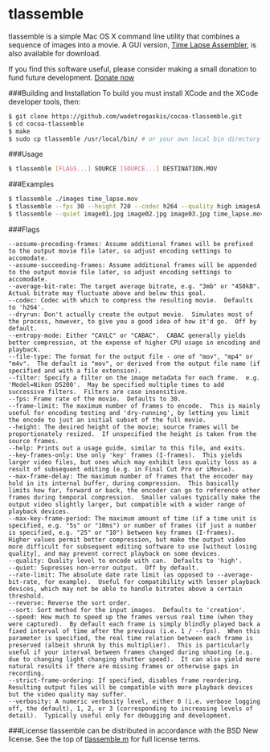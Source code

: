 # tlassemble
tlassemble is a simple Mac OS X command line utility that combines a sequence of images into a movie. A GUI version, [Time Lapse Assembler](http://www.dayofthenewdan.com/projects/time-lapse-assembler-1), is also available for download.

If you find this software useful, please consider making a small donation to fund future development.
[Donate now](https://www.paypal.com/cgi-bin/webscr?cmd=_s-xclick&hosted_button_id=9465YBPSUC9YL)

###Building and Installation
To build you must install XCode and the XCode developer tools, then:

```bash
$ git clone https://github.com/wadetregaskis/cocoa-tlassemble.git
$ cd cocoa-tlassemble
$ make
$ sudo cp tlassemble /usr/local/bin/ # or your own local bin directory
```

###Usage
```bash
$ tlassemble [FLAGS...] SOURCE [SOURCE...] DESTINATION.MOV
```

###Examples
```bash
$ tlassemble ./images time_lapse.mov
$ tlassemble --fps 30 --height 720 --codec h264 --quality high imagesA imagesB time_lapse.mov
$ tlassemble --quiet image01.jpg image02.jpg image03.jpg time_lapse.mov
```

###Flags
```
--assume-preceding-frames: Assume additional frames will be prefixed to the output movie file later, so adjust encoding settings to accomodate.
--assume-succeeding-frames: Assume additional frames will be appended to the output movie file later, so adjust encoding settings to accomodate.
--average-bit-rate: The target average bitrate, e.g. "3mb" or "450kB".  Actual bitrate may fluctuate above and below this goal.
--codec: Codec with which to compress the resulting movie.  Defaults to 'h264'.
--dryrun: Don't actually create the output movie.  Simulates most of the process, however, to give you a good idea of how it'd go.  Off by default.
--entropy-mode: Either "CAVLC" or "CABAC".  CABAC generally yields better compression, at the expense of higher CPU usage in encoding and playback.
--file-type: The format for the output file - one of "mov", "mp4" or "m4v".  The default is "mov", or derived from the output file name (if specified and with a file extension).
--filter: Specify a filter on the image metadata for each frame.  e.g. 'Model=Nikon D5200'.  May be specified multiple times to add successive filters.  Filters are case insensitive.
--fps: Frame rate of the movie.  Defaults to 30.
--frame-limit: The maximum number of frames to encode.  This is mainly useful for encoding testing and 'dry-running', by letting you limit the encode to just an initial subset of the full movie.
--height: The desired height of the movie; source frames will be proportionately resized.  If unspecified the height is taken from the source frames.
--help: Prints out a usage guide, similar to this file, and exits.
--key-frames-only: Use only 'key' frames (I-frames).  This yields larger video files, but ones which may exhibit less quality loss as a result of subsequent editing (e.g. in Final Cut Pro or iMovie).
--max-frame-delay: The maximum number of frames that the encoder may hold in its internal buffer, during compression.  This basically limits how far, forward or back, the encoder can go to reference other frames during temporal compression.  Smaller values typically make the output video slightly larger, but compatible with a wider range of playback devices.
--max-key-frame-period: The maximum amount of time (if a time unit is specified, e.g. "5s" or "10ms") or number of frames (if just a number is specified, e.g. "25" or "10") between key frames (I-frames).  Higher values permit better compression, but make the output video more difficult for subsequent editing software to use [without losing quality], and may prevent correct playback on some devices.
--quality: Quality level to encode with can.  Defaults to 'high'.
--quiet: Supresses non-error output.  Off by default.
--rate-limit: The absolute date rate limit (as opposed to --average-bit-rate, for example).  Useful for compatibility with lesser playback devices, which may not be able to handle bitrates above a certain threshold.
--reverse: Reverse the sort order.
--sort: Sort method for the input images.  Defaults to 'creation'.
--speed: How much to speed up the frames versus real time (when they were captured).  By default each frame is simply blindly played back a fixed interval of time after the previous (i.e. 1 / --fps).  When this parameter is specified, the real time relation between each frame is preserved (albeit shrunk by this multiplier).  This is particularly useful if your interval between frames changed during shooting (e.g. due to changing light changing shutter speed).  It can also yield more natural results if there are missing frames or otherwise gaps in recording.
--strict-frame-ordering: If specified, disables frame reordering.  Resulting output files will be compatible with more playback devices but the video quality may suffer.
--verbosity: A numeric verbosity level, either 0 (i.e. verbose logging off, the default), 1, 2, or 3 (corresponding to increasing levels of detail).  Typically useful only for debugging and development.
```

###License
tlassemble can be distributed in accordance with the BSD New license.  See the top of [tlassemble.m](https://github.com/wadetregaskis/cocoa-tlassemble/blob/master/tlassemble.m) for full license terms.

